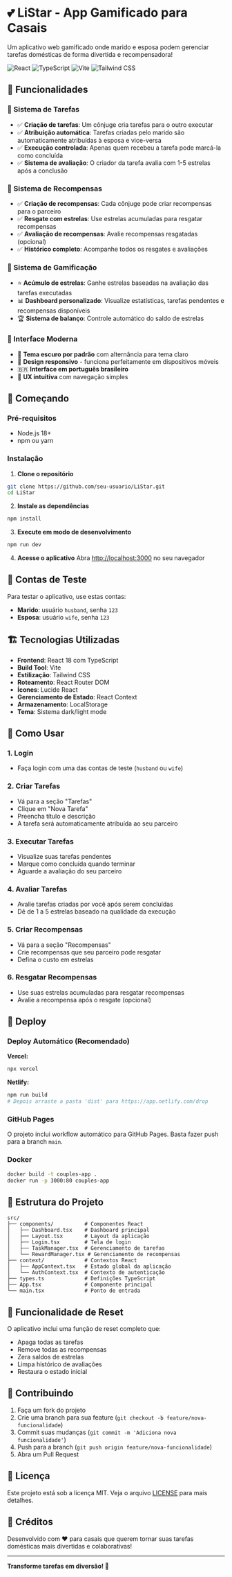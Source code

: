 # 💕 LiStar - App Gamificado para Casais

Um aplicativo web gamificado onde marido e esposa podem gerenciar tarefas domésticas de forma divertida e recompensadora!

![React](https://img.shields.io/badge/React-18.2.0-blue)
![TypeScript](https://img.shields.io/badge/TypeScript-5.0.2-blue)
![Vite](https://img.shields.io/badge/Vite-4.4.5-purple)
![Tailwind CSS](https://img.shields.io/badge/Tailwind%20CSS-3.3.3-cyan)

## 🌟 Funcionalidades

### 🎯 Sistema de Tarefas
- ✅ **Criação de tarefas**: Um cônjuge cria tarefas para o outro executar
- ✅ **Atribuição automática**: Tarefas criadas pelo marido são automaticamente atribuídas à esposa e vice-versa
- ✅ **Execução controlada**: Apenas quem recebeu a tarefa pode marcá-la como concluída
- ✅ **Sistema de avaliação**: O criador da tarefa avalia com 1-5 estrelas após a conclusão

### 🎁 Sistema de Recompensas
- ✅ **Criação de recompensas**: Cada cônjuge pode criar recompensas para o parceiro
- ✅ **Resgate com estrelas**: Use estrelas acumuladas para resgatar recompensas
- ✅ **Avaliação de recompensas**: Avalie recompensas resgatadas (opcional)
- ✅ **Histórico completo**: Acompanhe todos os resgates e avaliações

### 🌟 Sistema de Gamificação
- ⭐ **Acúmulo de estrelas**: Ganhe estrelas baseadas na avaliação das tarefas executadas
- 📊 **Dashboard personalizado**: Visualize estatísticas, tarefas pendentes e recompensas disponíveis
- 🏆 **Sistema de balanço**: Controle automático do saldo de estrelas

### 🎨 Interface Moderna
- 🌙 **Tema escuro por padrão** com alternância para tema claro
- 📱 **Design responsivo** - funciona perfeitamente em dispositivos móveis
- 🇧🇷 **Interface em português brasileiro**
- 🎯 **UX intuitiva** com navegação simples

## 🚀 Começando

### Pré-requisitos
- Node.js 18+
- npm ou yarn

### Instalação

1. **Clone o repositório**
```bash
git clone https://github.com/seu-usuario/LiStar.git
cd LiStar
```

2. **Instale as dependências**
```bash
npm install
```

3. **Execute em modo de desenvolvimento**
```bash
npm run dev
```

4. **Acesse o aplicativo**
Abra [http://localhost:3000](http://localhost:3000) no seu navegador

## 🔐 Contas de Teste

Para testar o aplicativo, use estas contas:

- **Marido**: usuário `husband`, senha `123`
- **Esposa**: usuário `wife`, senha `123`

## 🏗️ Tecnologias Utilizadas

- **Frontend**: React 18 com TypeScript
- **Build Tool**: Vite
- **Estilização**: Tailwind CSS
- **Roteamento**: React Router DOM
- **Ícones**: Lucide React
- **Gerenciamento de Estado**: React Context
- **Armazenamento**: LocalStorage
- **Tema**: Sistema dark/light mode

## 📱 Como Usar

### 1. **Login**
- Faça login com uma das contas de teste (`husband` ou `wife`)

### 2. **Criar Tarefas**
- Vá para a seção "Tarefas"
- Clique em "Nova Tarefa"
- Preencha título e descrição
- A tarefa será automaticamente atribuída ao seu parceiro

### 3. **Executar Tarefas**
- Visualize suas tarefas pendentes
- Marque como concluída quando terminar
- Aguarde a avaliação do seu parceiro

### 4. **Avaliar Tarefas**
- Avalie tarefas criadas por você após serem concluídas
- Dê de 1 a 5 estrelas baseado na qualidade da execução

### 5. **Criar Recompensas**
- Vá para a seção "Recompensas"
- Crie recompensas que seu parceiro pode resgatar
- Defina o custo em estrelas

### 6. **Resgatar Recompensas**
- Use suas estrelas acumuladas para resgatar recompensas
- Avalie a recompensa após o resgate (opcional)

## 🚀 Deploy

### Deploy Automático (Recomendado)

**Vercel:**
```bash
npx vercel
```

**Netlify:**
```bash
npm run build
# Depois arraste a pasta 'dist' para https://app.netlify.com/drop
```

### GitHub Pages
O projeto inclui workflow automático para GitHub Pages. Basta fazer push para a branch `main`.

### Docker
```bash
docker build -t couples-app .
docker run -p 3000:80 couples-app
```

## 📁 Estrutura do Projeto

```
src/
├── components/          # Componentes React
│   ├── Dashboard.tsx    # Dashboard principal
│   ├── Layout.tsx       # Layout da aplicação
│   ├── Login.tsx        # Tela de login
│   ├── TaskManager.tsx  # Gerenciamento de tarefas
│   └── RewardManager.tsx # Gerenciamento de recompensas
├── context/             # Contextos React
│   ├── AppContext.tsx   # Estado global da aplicação
│   └── AuthContext.tsx  # Contexto de autenticação
├── types.ts             # Definições TypeScript
├── App.tsx              # Componente principal
└── main.tsx             # Ponto de entrada
```

## 🔄 Funcionalidade de Reset

O aplicativo inclui uma função de reset completo que:
- Apaga todas as tarefas
- Remove todas as recompensas
- Zera saldos de estrelas
- Limpa histórico de avaliações
- Restaura o estado inicial

## 🤝 Contribuindo

1. Faça um fork do projeto
2. Crie uma branch para sua feature (`git checkout -b feature/nova-funcionalidade`)
3. Commit suas mudanças (`git commit -m 'Adiciona nova funcionalidade'`)
4. Push para a branch (`git push origin feature/nova-funcionalidade`)
5. Abra um Pull Request

## 📝 Licença

Este projeto está sob a licença MIT. Veja o arquivo [LICENSE](LICENSE) para mais detalhes.

## 💝 Créditos

Desenvolvido com ❤️ para casais que querem tornar suas tarefas domésticas mais divertidas e colaborativas!

---

**Transforme tarefas em diversão! 🎉**